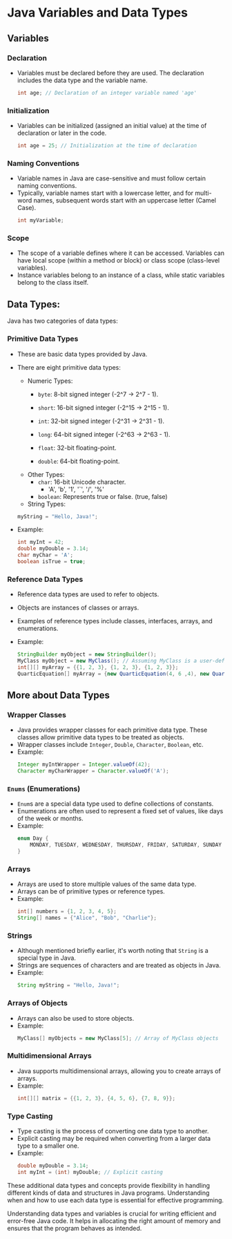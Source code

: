# Java Variables and Data Types

## Variables

### Declaration

- Variables must be declared before they are used. The declaration includes the data type and the variable name.
  ```java
  int age; // Declaration of an integer variable named 'age'
  ```

### Initialization

- Variables can be initialized (assigned an initial value) at the time of declaration or later in the code.
  ```java
  int age = 25; // Initialization at the time of declaration
  ```

### Naming Conventions

- Variable names in Java are case-sensitive and must follow certain naming conventions.
- Typically, variable names start with a lowercase letter, and for multi-word names, subsequent words start with an uppercase letter (Camel Case).
  ```java
  int myVariable;
  ```

### Scope

- The scope of a variable defines where it can be accessed. Variables can have local scope (within a method or block) or class scope (class-level variables).
- Instance variables belong to an instance of a class, while static variables belong to the class itself.

## Data Types:

Java has two categories of data types:

### Primitive Data Types

- These are basic data types provided by Java.
- There are eight primitive data types:

  - Numeric Types:
    - `byte`: 8-bit signed integer (-2^7 → 2^7 - 1).
    - `short`: 16-bit signed integer (-2^15 → 2^15 - 1).
    - `int`: 32-bit signed integer (-2^31 → 2^31 - 1).
    - `long`: 64-bit signed integer (-2^63 → 2^63 - 1).

    - `float`: 32-bit floating-point.
    - `double`: 64-bit floating-point.
  - Other Types:
    - `char`: 16-bit Unicode character.
      - 'A', 'b', '1', '`', '/', '%'
    - `boolean`: Represents true or false. (true, false)
  - String Types: 
  ```java
  myString = "Hello, Java!";
  ```

- Example:
  ```java
  int myInt = 42;
  double myDouble = 3.14;
  char myChar = 'A';
  boolean isTrue = true;
  ```

### Reference Data Types

- Reference data types are used to refer to objects.
- Objects are instances of classes or arrays.
- Examples of reference types include classes, interfaces, arrays, and enumerations.

- Example:
  ```java
  StringBuilder myObject = new StringBuilder(); 
  MyClass myObject = new MyClass(); // Assuming MyClass is a user-defined class
  int[][] myArray = {{1, 2, 3}, {1, 2, 3}, {1, 2, 3}};
  QuarticEquation[] myArray = {new QuarticEquation(4, 6 ,4), new QuarticEquation(1, 2 ,4), new QuarticEquation(8, 9, 0)};
  ```

## More about Data Types

### Wrapper Classes

- Java provides wrapper classes for each primitive data type. These classes allow primitive data types to be treated as objects.
- Wrapper classes include `Integer`, `Double`, `Character`, `Boolean`, etc.
- Example:
  ```java
  Integer myIntWrapper = Integer.valueOf(42);
  Character myCharWrapper = Character.valueOf('A');
  ```

### `Enums` (Enumerations)

- `Enum`s are a special data type used to define collections of constants.
- Enumerations are often used to represent a fixed set of values, like days of the week or months.
- Example:
  ```java
  enum Day {
      MONDAY, TUESDAY, WEDNESDAY, THURSDAY, FRIDAY, SATURDAY, SUNDAY
  }
  ```

### Arrays

- Arrays are used to store multiple values of the same data type.
- Arrays can be of primitive types or reference types.
- Example:
  ```java
  int[] numbers = {1, 2, 3, 4, 5};
  String[] names = {"Alice", "Bob", "Charlie"};
  ```

### Strings

- Although mentioned briefly earlier, it's worth noting that `String` is a special type in Java.
- Strings are sequences of characters and are treated as objects in Java.
- Example:
  ```java
  String myString = "Hello, Java!";
  ```

### Arrays of Objects

- Arrays can also be used to store objects.
- Example:
  ```java
  MyClass[] myObjects = new MyClass[5]; // Array of MyClass objects
  ```

### Multidimensional Arrays

- Java supports multidimensional arrays, allowing you to create arrays of arrays.
- Example:
  ```java
  int[][] matrix = {{1, 2, 3}, {4, 5, 6}, {7, 8, 9}};
  ```

### Type Casting

- Type casting is the process of converting one data type to another.
- Explicit casting may be required when converting from a larger data type to a smaller one.
- Example:
  ```java
  double myDouble = 3.14;
  int myInt = (int) myDouble; // Explicit casting
  ```

These additional data types and concepts provide flexibility in handling different kinds of data and structures in Java programs. Understanding when and how to use each data type is essential for effective programming.

Understanding data types and variables is crucial for writing efficient and error-free Java code. It helps in allocating the right amount of memory and ensures that the program behaves as intended.
